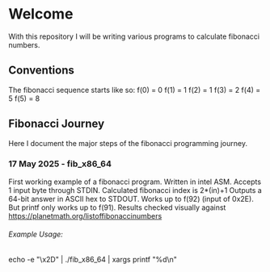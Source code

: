 # Welcome
With this repository I will be writing various programs to calculate fibonacci numbers.

## Conventions
The fibonacci sequence starts like so:
f(0) = 0
f(1) = 1
f(2) = 1
f(3) = 2
f(4) = 5
f(5) = 8

## Fibonacci Journey
Here I document the major steps of the fibonacci programming journey.

### 17 May 2025 - fib_x86_64
First working example of a fibonacci program. Written in intel ASM.
Accepts 1 input byte through STDIN.
Calculated fibonacci index is 2\*(in)+1
Outputs a 64-bit answer in ASCII hex to STDOUT.
Works up to f(92) (input of 0x2E). But printf only works up to f(91).
Results checked visually against https://planetmath.org/listoffibonaccinumbers
###### Example Usage:
echo -e "\x2D" | ./fib_x86_64 | xargs printf "%d\n"
